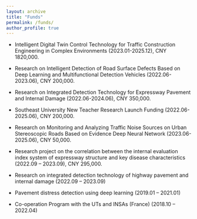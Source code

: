 ```yaml
---
layout: archive
title: "Funds"
permalink: /funds/
author_profile: true
---
```


*   Intelligent Digital Twin Control Technology for Traffic Construction Engineering in Complex Environments (2023.01-2025.12), CNY 1820,000.

*   Research on Intelligent Detection of Road Surface Defects Based on Deep Learning and Multifunctional Detection Vehicles (2022.06-2023.06), CNY 200,000.

*   Research on Integrated Detection Technology for Expressway Pavement and Internal Damage (2022.06-2024.06), CNY 350,000.

*   Southeast University New Teacher Research Launch Funding (2022.06-2025.06), CNY 200,000.

*   Research on Monitoring and Analyzing Traffic Noise Sources on Urban Stereoscopic Roads Based on Evidence Deep Neural Network (2023.06-2025.06), CNY 50,000.

*   Research project on the correlation between the internal evaluation index system of expressway structure and key disease characteristics (2022.09 – 2023.09), CNY 295,000.

*   Research on integrated detection technology of highway pavement and internal damage (2022.09 – 2023.09)

*   Pavement distress detection using deep learning (2019.01 – 2021.01)

*   Co-operation Program with the UTs and INSAs (France) (2018.10 – 2022.04)
